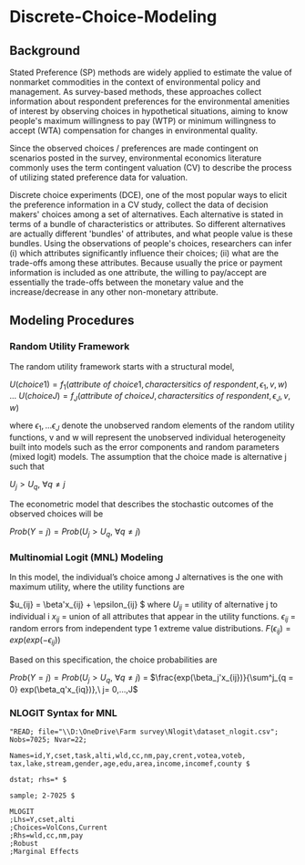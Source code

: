 # Discrete-Choice-Modeling

## Background
Stated Preference (SP) methods are widely applied to estimate the value of nonmarket commodities in the context of environmental policy and management. As survey-based methods, these approaches collect information about respondent preferences for the environmental amenities of interest by observing choices in hypothetical situations, aiming to know people's maximum willingness to pay (WTP) or minimum willingness to accept (WTA) compensation for changes in environmental quality.

Since the observed choices / preferences are made contingent on scenarios posted in the survey, environmental economics literature commonly uses the term contingent valuation (CV) to describe the process of utilizing stated preference data for valuation.

Discrete choice experiments (DCE), one of the most popular ways to elicit the preference information in a CV study, collect the data of decision makers' choices among a set of alternatives. Each alternative is stated in terms of a bundle of characteristics or attributes. So different alternatives are actually different 'bundles' of attributes, and what people value is these bundles. Using the observations of people's choices, researchers can infer (i) which attributes significantly influence their choices; (ii) what are the trade-offs among these attributes. Because usually the price or payment information is included as one attribute, the willing to pay/accept are essentially the trade-offs between the monetary value and the increase/decrease in any other non-monetary attribute.

## Modeling Procedures

### Random Utility Framework

The random utility framework starts with a structural model,

$U(choice 1) = f_1(attribute\ of\ choice 1, charactersitics\ of\ respondent, \epsilon_1, v, w)$
...
$U(choice J) = f_J(attribute\ of\ choice J, charactersitics\ of\ respondent, \epsilon_J, v, w)$

where $\epsilon_1,...\epsilon_J$ denote the unobserved random elements of the random utility functions, v and w will represent the unobserved individual heterogeneity built into models such as the error components and random parameters (mixed logit) models. The assumption that the choice made is alternative j such that

$U_j > U_q,\  \forall q \neq j$

The econometric model that describes the stochastic outcomes of the observed choices will be

$Prob(Y = j) = Prob (U_j > U_q,\ \forall q \neq j)$

### Multinomial Logit (MNL) Modeling

In this model, the individual’s choice among J alternatives is the one with maximum utility, where the utility functions are

$u_{ij} = \beta'x_{ij} + \epsilon_{ij} $
where
$U_{ij}$ = utility of alternative j to individual i
$x_{ij}$ = union of all attributes that appear in the utility functions.
$\epsilon_{ij}$ = random errors from independent type 1 extreme value distributions. $F(\epsilon_{ij} )= exp(exp(-\epsilon_{ij}))$

Based on this specification, the choice probabilities are

$Prob(Y = j) = Prob (U_j > U_q,\ \forall q \neq j)$
= $\frac{exp(\beta_j'x_{ij})}{\sum^j_{q = 0} exp(\beta_q'x_{iq})},\ j= 0,...,J$

### NLOGIT Syntax for MNL

```
"READ; file="\\D:\OneDrive\Farm survey\Nlogit\dataset_nlogit.csv"; Nobs=7025; Nvar=22;

Names=id,Y,cset,task,alti,wld,cc,nm,pay,crent,votea,voteb,
tax,lake,stream,gender,age,edu,area,income,incomef,county $

dstat; rhs=* $

sample; 2-7025 $

MLOGIT
;Lhs=Y,cset,alti
;Choices=VolCons,Current
;Rhs=wld,cc,nm,pay
;Robust
;Marginal Effects

```
